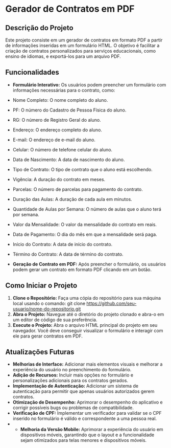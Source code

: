 # Gerador de Contratos em PDF

## Descrição do Projeto
Este projeto consiste em um gerador de contratos em formato PDF a partir de informações inseridas em um formulário HTML. O objetivo é facilitar a criação de contratos personalizados para serviços educacionais, como ensino de idiomas, e exportá-los para um arquivo PDF.

## Funcionalidades
- **Formulário Interativo:** Os usuários podem preencher um formulário com informações necessárias para o contrato, como:
- Nome Completo: O nome completo do aluno.
- PF: O número do Cadastro de Pessoa Física do aluno.
- RG: O número de Registro Geral do aluno.
- Endereço: O endereço completo do aluno.
- E-mail: O endereço de e-mail do aluno.
- Celular: O número de telefone celular do aluno.
- Data de Nascimento: A data de nascimento do aluno.
- Tipo de Contrato: O tipo de contrato que o aluno está escolhendo.
- Vigência: A duração do contrato em meses.
- Parcelas: O número de parcelas para pagamento do contrato.
- Duração das Aulas: A duração de cada aula em minutos.
- Quantidade de Aulas por Semana: O número de aulas que o aluno terá por semana.
- Valor da Mensalidade: O valor da mensalidade do contrato em reais.
- Data de Pagamento: O dia do mês em que a mensalidade será paga.
- Início do Contrato: A data de início do contrato.
- Término do Contrato: A data de término do contrato.
  
- **Geração de Contrato em PDF:** Após preencher o formulário, os usuários podem gerar um contrato em formato PDF clicando em um botão.

## Como Iniciar o Projeto
1. **Clone o Repositório:** Faça uma cópia do repositório para sua máquina local usando o comando:
    git clone https://github.com/seu-usuario/nome-do-repositorio.git
2. **Abra o Projeto:** Navegue até o diretório do projeto clonado e abra-o em um editor de código de sua preferência.
3. **Execute o Projeto:** Abra o arquivo HTML principal do projeto em seu navegador. Você deve conseguir visualizar o formulário e interagir com ele para gerar contratos em PDF.

## Atualizações Futuras
- **Melhorias de Interface:** Adicionar mais elementos visuais e melhorar a experiência do usuário no preenchimento do formulário.
- **Adição de Recursos:** Incluir mais opções no formulário e personalizações adicionais para os contratos gerados.
- **Implementação de Autenticação:** Adicionar um sistema de autenticação para permitir que apenas usuários autorizados gerem contratos.
- **Otimização de Desempenho:** Aprimorar o desempenho do aplicativo e corrigir possíveis bugs ou problemas de compatibilidade.
- **Verificação de CPF:** Implementar um verificador para validar se o CPF inserido no formulário é válido e correspondente a uma pessoa real.
- - **Melhoria da Versão Mobile:** Aprimorar a experiência do usuário em dispositivos móveis, garantindo que o layout e a funcionalidade sejam otimizados para telas menores e dispositivos móveis.
